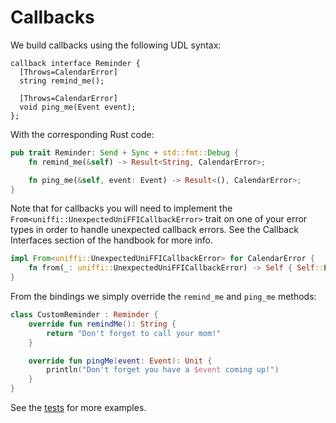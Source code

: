# Callbacks
We build callbacks using the following UDL syntax:
```uniffi-udl
callback interface Reminder {
  [Throws=CalendarError]
  string remind_me();

  [Throws=CalendarError]
  void ping_me(Event event);
};
```

With the corresponding Rust code:
```rust
pub trait Reminder: Send + Sync + std::fmt::Debug {
    fn remind_me(&self) -> Result<String, CalendarError>;

    fn ping_me(&self, event: Event) -> Result<(), CalendarError>;
}
```

Note that for callbacks you will need to implement the `From<uniffi::UnexpectedUniFFICallbackError>` trait on one of your error types in order to handle unexpected callback errors.  See the Callback Interfaces section of the handbook for more info.
```rust
impl From<uniffi::UnexpectedUniFFICallbackError> for CalendarError {
    fn from(_: uniffi::UnexpectedUniFFICallbackError) -> Self { Self::EventError }
}
```

From the bindings we simply override the `remind_me` and `ping_me` methods:
```kotlin
class CustomReminder : Reminder {
    override fun remindMe(): String {
        return "Don't forget to call your mom!"
    }

    override fun pingMe(event: Event): Unit {
        println("Don't forget you have a $event coming up!")
    }
}
```

See the [tests](https://github.com/thunderbiscuit/uniffi-examples/blob/master/5-callbacks/calendar-kotlin/lib/src/test/kotlin/org/examples/calendar/CalendarTest.kt) for more examples.

